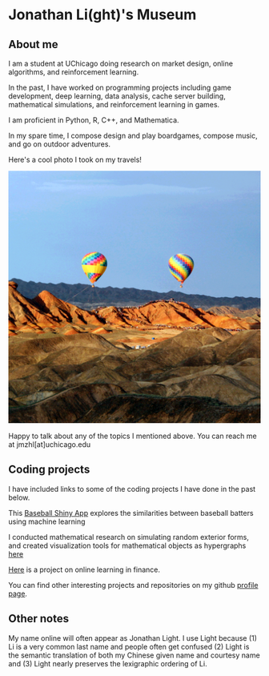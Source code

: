 # Jonathan Li(ght)'s Museum 

## About me

I am a student at UChicago doing research on market design, online algorithms, and reinforcement learning. 

In the past, I have worked on programming projects including game development, deep learning, data analysis, cache server building, mathematical simulations, and reinforcement learning in games. 

I am proficient in Python, R, C++, and Mathematica. 

In my spare time, I compose design and play boardgames, compose music, and go on outdoor adventures. 

Here's a cool photo I took on my travels!

![Balloon](balloon.png)

Happy to talk about any of the topics I mentioned above. You can reach me at jmzhl[at]uchicago.edu

## Coding projects

I have included links to some of the coding projects I have done in the past below. 

This [Baseball Shiny App](https://github.com/jonathanmli/bb_viz) explores the similarities between baseball batters using machine learning

I conducted mathematical research on simulating random exterior forms, and created visualization tools for mathematical objects as hypergraphs [here](https://github.com/jonathanmli/J2SummerResearch)

[Here](https://github.com/jonathanmli/weighted-experts) is a project on online learning in finance. 

You can find other interesting projects and repositories on my github [profile page](https://github.com/jonathanmli). 

## Other notes

My name online will often appear as Jonathan Light. I use Light because (1) Li is a very common last name and people often get confused (2) Light is the semantic translation of both my Chinese given name and courtesy name and (3) Light nearly preserves the lexigraphic ordering of Li. 


